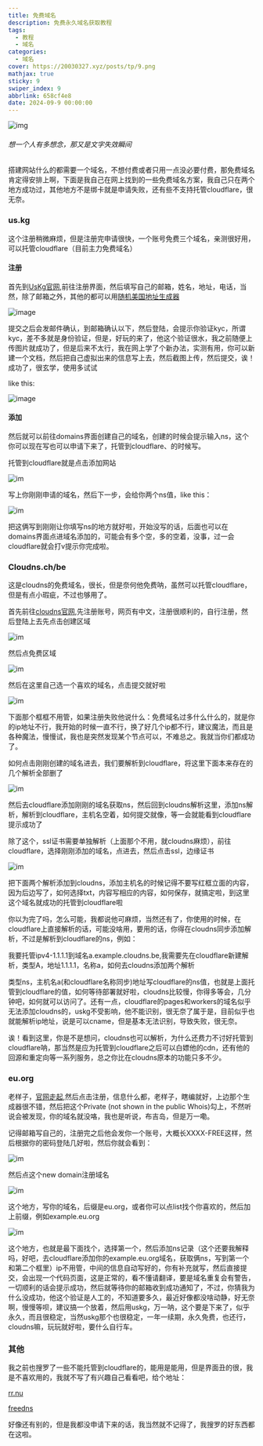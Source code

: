```yaml
---
title: 免费域名
description: 免费永久域名获取教程
tags:
  - 教程
  - 域名
categories:
  - 域名
cover: https://20030327.xyz/posts/tp/9.png
mathjax: true
sticky: 9
swiper_index: 9
abbrlink: 658cf4e8
date: 2024-09-9 00:00:00
---
```

![img](tp/9.png)

###### 想一个人有多想念，那又是文字失效瞬间

搭建网站什么的都需要一个域名，不想付费或者只用一点没必要付费，那免费域名肯定得安排上啊，下面是我自己在网上找到的一些免费域名方案，我自己只在两个地方成功过，其他地方不是绑卡就是申请失败，还有些不支持托管cloudflare，很无奈。

  

### us.kg

这个注册稍微麻烦，但是注册完申请很快，一个账号免费三个域名，亲测很好用，可以托管cloudflare（目前主力免费域名）  

#### 注册

首先到[UsKg官网](https://register.us.kg/),前往注册界面，然后填写自己的邮箱，姓名，地址，电话，当然，除了邮箱之外，其他的都可以用[随机美国地址生成器](https://www.meiguodizhi.com/)          

![image](https://tele-tuchuang.pages.dev/file/0b1b9d797c3ed56b5665b.png)

  

提交之后会发邮件确认，到邮箱确认以下，然后登陆，会提示你验证kyc，所谓kyc，差不多就是身份验证，但是，好玩的来了，他这个验证很水，我之前随便上传图片就成功了，但是后来不太行，我在网上学了个新办法，实测有用，你可以新建一个文档，然后把自己虚拟出来的信息写上去，然后截图上传，然后提交，诶！成功了，很玄学，使用多试试

  

like this:

![image](https://tele-tuchuang.pages.dev/file/409025dd4203338b7fae5.png)

  

#### 添加

然后就可以前往domains界面创建自己的域名，创建的时候会提示输入ns，这个你可以现在写也可以申请下来了，托管到cloudflare、的时候写。

托管到cloudflare就是点击添加网站

![im](https://tele-tuchuang.pages.dev/file/9bbc6d5f713b693230ca5.png)

写上你刚刚申请的域名，然后下一步，会给你两个ns值，like this：

![im](https://tele-tuchuang.pages.dev/file/3115389a4a266883b9107.png)

把这俩写到刚刚让你填写ns的地方就好啦，开始没写的话，后面也可以在domains界面点进域名添加的，可能会有多个空，多的空着，没事，过一会cloudflare就会打v提示你完成啦。

  

### Cloudns.ch/be

这是cloudns的免费域名，很长，但是奈何他免费呐，虽然可以托管cloudflare，但是有点小瑕疵，不过也够用了。

  

首先前往[cloudns官网](https://www.cloudns.net/),先注册账号，网页有中文，注册很顺利的，自行注册，然后登陆上去先点击创建区域

![im](https://tele-tuchuang.pages.dev/file/84dc932fac25ab87c8746.png)

然后点免费区域

![im](https://tele-tuchuang.pages.dev/file/7d16936a7fc23175d3f2b.png)

然后在这里自己选一个喜欢的域名，点击提交就好啦

![im](https://tele-tuchuang.pages.dev/file/60c86a4139db26273d248.png)

下面那个框框不用管，如果注册失败他说什么：免费域名过多什么什么的，就是你的ip地址不行，我开始的时候一直不行，换了好几个ip都不行，建议魔法，而且是各种魔法，慢慢试，我也是突然发现某个节点可以，不难总之。我就当你们都成功了。

如何点击刚刚创建的域名进去，我们要解析到cloudflare，将这里下面本来存在的几个解析全部删了

![im](https://tele-tuchuang.pages.dev/file/6065de668300c267714c5.png)

然后去cloudflare添加刚刚的域名获取ns，然后回到cloudns解析这里，添加ns解析，解析到cloudflare，主机名空着，如何提交就像，等一会就能看到cloudflare提示成功了  

除了这个，ssl证书需要单独解析（上面那个不用，就cloudns麻烦），前往cloudflare，选择刚刚添加的域名，点进去，然后点击ssl，边缘证书

![im](https://tele-tuchuang.pages.dev/file/ebc357ee54b2b1c477c40.png)

把下面两个解析添加到cloudns，添加主机名的时候记得不要写红框立面的内容，因为后边写了，如何选择txt，内容写相应的内容，如何保存，就搞定啦，到这里这个域名就成功的托管到cloudflare啦

  

你以为完了吗，怎么可能，我都说他可麻烦，当然还有了，你使用的时候，在cloudflare上直接解析的话，可能没啥用，要用的话，你得在cloudns同步添加解析，不过是解析到cloudflare的ns，例如：

我要托管ipv4-1.1.1.1到域名a.example.cloudns.be,我需要先在cloudflare新建解析，类型A，地址1.1.1.1，名称a，如何去cloudns添加两个解析

类型ns，主机名a(和cloudflare名称同步)地址写cloudflare的ns值，也就是上面托管到cloudflare的值，如何等待部署就好啦，cloudns比较慢，你得多等会，几分钟吧，如何就可以访问了。还有一点，cloudflare的pages和workers的域名似乎无法添加cloudns的，uskg不受影响，他不能识别，很无奈了属于是，目前似乎也就能解析ip地址，说是可以cname，但是基本无法识别，导致失败，很无奈。

  

诶！看到这里，你是不是想问，cloudns也可以解析，为什么还费力不讨好托管到cloudflare呐，那当然是应为托管到cloudflare之后可以白嫖他的cdn，还有他的回源和重定向等一系列服务，总之你比在cloudns原本的功能只多不少。

  

### eu.org

老样子，[官网走起](https://nic.eu.org/),然后点击注册，信息什么都，老样子，瞎编就好，上边那个生成器很不错，然后把这个Private (not shown in the public Whois)勾上，不然听说会被发现，你的域名就没咯，我也是听说，布吉岛，但是万一嘞。

记得邮箱写自己的，注册完之后他会发你一个账号，大概长XXXX-FREE这样，然后根据你的密码登陆几好啦，然后你就会看到：

![im](https://tele-tuchuang.pages.dev/file/928d980d4a03df7ca9234.png)

然后点这个new domain注册域名

![im](https://tele-tuchuang.pages.dev/file/e45777e3c4f530c03e6c1.png)

这个地方，写你的域名，后缀是eu.org，或者你可以点list找个你喜欢的，然后加上前缀，例如example.eu.org

![im](https://tele-tuchuang.pages.dev/file/23ff89a3d319fe9364377.png)

这个地方，也就是最下面找个，选择第一个，然后添加ns记录（这个还要我解释吗，好吧，去cloudflare添加你的example.eu.org域名，获取俩ns，写到第一个和第二个框里）ip不用管，中间的信息自动写好的，你有补充就写，然后直接提交，会出现一个代码页面，这是正常的，看不懂请翻译，要是域名重复会有警告，一切顺利的话会提示成功，然后就等待你的邮箱收到成功通知了，不过，你猜我为什么没成功，他这个验证是人工的，不知道要多久，最近好像都没啥动静，好无奈啊，慢慢等呗，建议搞一个放着，然后用uskg，万一呐，这个要是下来了，似乎永久，而且很稳定，当然uskg那个也很稳定，一年一续期，永久免费，也还行，cloudns嘛，玩玩就好啦，要什么自行车。  

### 其他

我之前也搜罗了一些不能托管到cloudflare的，能用是能用，但是界面丑的很，我是不喜欢用的，我就不写了有兴趣自己看看吧，给个地址：

[rr.nu](https://www.sitelutions.com/)

  

[freedns](https://freedns.afraid.org/)  

好像还有别的，但是我都没申请下来的话，我当然就不记得了，我搜罗的好东西都在这啦。